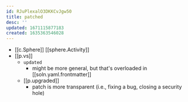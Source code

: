 ```yaml
---
id: RJuPlexalO3DKKCvJgw50
title: patched
desc: ''
updated: 1671115877183
created: 1635363546028
---
```




- [[c.Sphere]] [[sphere.Activity]]
- [[p.vs]] 
  -  `updated` 
     -  might be more general, but that's overloaded in [[soln.yaml.frontmatter]]
  -  [[p.upgraded]]
     -  patch is more transparent (i.e., fixing a bug, closing a security hole)
  

